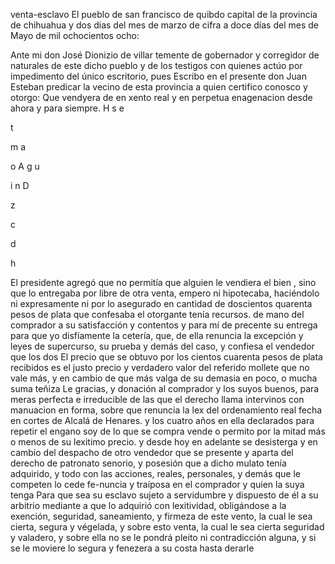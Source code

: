venta-esclavo
El pueblo de san francisco de quibdo capital de la provincia
de chihuahua y dos dias del mes de marzo
de cifra a doce días del mes de Mayo de mil ochocientos ocho:

Ante mi don José Dionizio de villar temente de gobernador y corregidor de naturales de este dicho pueblo y de los testigos con quienes actúo por impedimento del único escritorio, pues
Escribo en el presente don Juan Esteban predicar la vecino de esta provincia a quien certifico conosco y otorgo: Que vendyera de en xento real y en perpetua enagenacion desde ahora y para siempre.
H
s
e

t

m
a

o
A
g
u

i
n
D

z

c

d

h

El presidente agregó que no permitía que alguien le vendiera el bien , sino que lo entregaba por libre de otra venta, empero ni hipotecaba, haciéndolo ni expresamente ni por lo asegurado en cantidad de doscientos quarenta pesos de plata que confesaba el otorgante tenía recursos.
de mano del comprador a su satisfacción y contentos y para mí de precente su entrega para que yo disfíamente la cetería, que, de ella renuncia la excepción y leyes de supercurso, su prueba y demás del caso, y confiesa el vendedor que los dos
El precio que se obtuvo por los cientos cuarenta pesos de plata recibidos es el justo precio y verdadero valor del referido mollete que no vale más, y en cambio de que más valga de su demasia en poco, o mucha suma teñiza
Le gracias, y donación al comprador y los suyos buenos, para meras perfecta e irreducible de las que el derecho llama intervinos con manuacion en forma, sobre que renuncia la lex del ordenamiento real fecha en cortes de Alcalá de Henares.
y los cuatro años en ella declarados para repetir el engano
soy de lo que se compra vende o permito por la mitad más o menos de su lexitimo precio.
y desde hoy en adelante se desisterga
y en cambio del despacho de otro vendedor que se presente
y aparta del derecho de patronato senorio, y posesión que a dicho mulato tenía adquirido, y todo con las acciones, reales, personales, y demás que le competen lo cede fe-nuncia y traíposa en el comprador y quien la suya tenga
Para que sea su esclavo sujeto a servidumbre y dispuesto de él a su arbitrio mediante a que lo adquirió con lexitividad, obligándose a la exención, seguridad, saneamiento, y firmeza de este vento, la cual le sea cierta, segura y végelada, y sobre
esto venta, la cual le sea cierta seguridad y valadero, y sobre ella no se le pondrá pleito ni contradicción alguna, y si se le moviere lo segura y fenezera a su costa hasta derarle